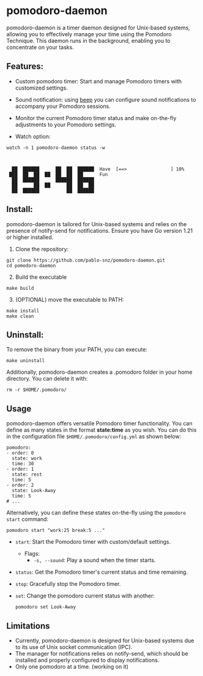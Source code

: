 # pomodoro-daemon

pomodoro-daemon is a timer daemon designed for Unix-based systems, allowing you to effectively manage your time using the Pomodoro Technique. This daemon runs in the background, enabling you to concentrate on your tasks. 

## Features:
- Custom pomodoro timer: Start and manage Pomodoro timers with customized settings. 
- Sound notification: using [beep](https://github.com/gopxl/beep) you can configure sound notifications to accompany your Pomodoro sessions.
- Monitor the current Pomodoro timer status and make on-the-fly adjustments to your Pomodoro settings.

- Watch option:

```{bash}
watch -n 1 pomodoro-daemon status -w



  ██  ██████      ██  ██  ██████  Have  [==>                ] 10%
 ███  ██  ██  ██  ██  ██  ██      Fun
  ██  ██████      ██████  ██████
  ██      ██  ██      ██  ██  ██
  ██  ██████          ██  ██████

```

## Install:

pomodoro-daemon is tailored for Unix-based systems and relies on the presence of notify-send for notifications. Ensure you have Go version 1.21 or higher installed.

1. Clone the repository:

```{bash}
git clone https://github.com/pablo-snz/pomodoro-daemon.git
cd pomodoro-daemon
```

2. Build the executable

```{bash}
make build
```

3. (OPTIONAL) move the executable to PATH:

```{bash}
make install
make clean
```

## Uninstall:

To remove the binary from your PATH, you can execute:

```{bash}
make uninstall
```

Additionally, pomodoro-daemon creates a .pomodoro folder in your home directory. You can delete it with:

```{bash}
rm -r $HOME/.pomodoro/
```

## Usage

pomodoro-daemon offers versatile Pomodoro timer functionality. You can define as many states in the format **state:time** as you wish. You can do this in the configuration file `$HOME/.pomodoro/config.yml` as shown below:

```{yaml}
pomodoro:
- order: 0
  state: work
  time: 30
- order: 1
  state: rest
  time: 5
- order: 2
  state: Look-Away
  time: 5
# ...
```
Alternatively, you can define these states on-the-fly using the `pomodoro start` command:

```{yaml}
pomodoro start "work:25 break:5 ..."
```

- `start`: Start the Pomodoro timer with custom/default settings.
    - Flags:
        - `-s, --sound`: Play a sound when the timer starts.

- `status`: Get the Pomodoro timer's current status and time remaining.

- `stop`: Gracefully stop the Pomodoro timer.

- `set`: Change the pomodoro current status with another:

    ```{bash}
    pomodoro set Look-Away
    ```

## Limitations

- Currently, pomodoro-daemon is designed for Unix-based systems due to its use of Unix socket communication (IPC).
- The manager for notifications relies on notify-send, which should be installed and properly configured to display notifications.
- Only one pomodoro at a time. (working on it)

